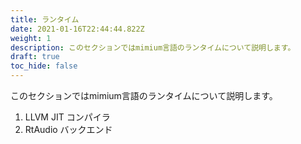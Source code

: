 ```yaml
---
title: ランタイム
date: 2021-01-16T22:44:44.822Z
weight: 1
description: このセクションではmimium言語のランタイムについて説明します。
draft: true
toc_hide: false
---
```

このセクションではmimium言語のランタイムについて説明します。

1. LLVM JIT コンパイラ
1. RtAudio バックエンド
